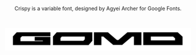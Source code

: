 <p align="center">Crispy is a variable font, designed by Agyei Archer for Google Fonts.</p>

<br/>

![Get off my dick](docs/gomd.png)
